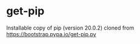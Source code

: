 # get-pip

Installable copy of pip (version 20.0.2) cloned from https://bootstrap.pypa.io/get-pip.py